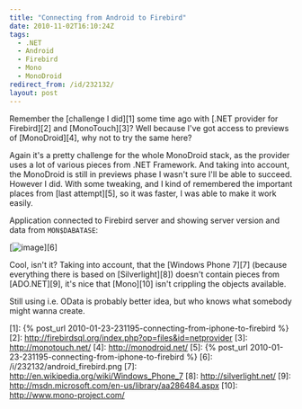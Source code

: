 ```yaml
---
title: "Connecting from Android to Firebird"
date: 2010-11-02T16:10:24Z
tags:
  - .NET
  - Android
  - Firebird
  - Mono
  - MonoDroid
redirect_from: /id/232132/
layout: post
---
```

Remember the [challenge I did][1] some time ago with [.NET provider for Firebird][2] and [MonoTouch][3]? Well because I've got access to previews of [MonoDroid][4], why not to try the same here?

Again it's a pretty challenge for the whole MonoDroid stack, as the provider uses a lot of various pieces from .NET Framework. And taking into account, the MonoDroid is still in previews phase I wasn't sure I'll be able to succeed. However I did. With some tweaking, and I kind of remembered the important places from [last attempt][5], so it was faster, I was able to make it work easily.

Application connected to Firebird server and showing server version and data from `MON$DABATASE`:

[![image](/i/232132/android_firebird_thumb.jpg)][6]

Cool, isn't it? Taking into account, that the [Windows Phone 7][7] (because everything there is based on [Silverlight][8]) doesn't contain pieces from [ADO.NET][9], it's nice that [Mono][10] isn't crippling the objects available.

Still using i.e. OData is probably better idea, but who knows what somebody might wanna create.

[1]: {% post_url 2010-01-23-231195-connecting-from-iphone-to-firebird %}
[2]: http://firebirdsql.org/index.php?op=files&id=netprovider
[3]: http://monotouch.net/
[4]: http://monodroid.net/
[5]: {% post_url 2010-01-23-231195-connecting-from-iphone-to-firebird %}
[6]: /i/232132/android_firebird.png
[7]: http://en.wikipedia.org/wiki/Windows_Phone_7
[8]: http://silverlight.net/
[9]: http://msdn.microsoft.com/en-us/library/aa286484.aspx
[10]: http://www.mono-project.com/